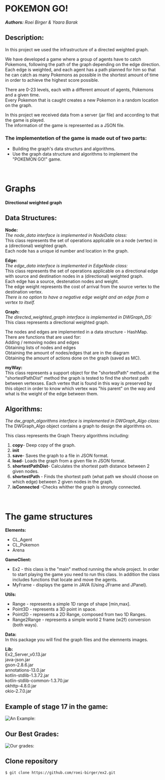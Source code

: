 # POKEMON GO!

***Authors:** Roei Birger & Yaara Barak*

## Description:
In this project we used the infrastructure of a directed weighted graph.<br />

We have developed a game where a group of agents have to catch Pokemons, following the path of the graph depending on the edge direction.<br />
Each edge is weighted, and each agent has a path planned for him so that he can catch as many Pokemons as possible in the shortest amount of time in order to achieve the highest score possible.<br />


There are 0-23 levels, each with a different amount of agents, Pokemons and a given time.<br />
Every Pokemon that is caught creates a new Pokemon in a random location on the graph.<br />

In this project we received data from a server (jar file) and according to that the game is played.<br />
The information of the game is represented as a JSON file.<br />

### The implementetion of the game is made out of two parts:<br />
-  Building the graph's data structurs and algorithms.
-  Use the graph data structure and algorithms to implement the "POKEMON GO!" game. <br />

 <br /> 
 
# Graphs 
#### Directional weighted graph


## Data Structures:

**Node:**<br />
*The node_data interface is implemented in NodeData class:*<br />
This class represents the set of operations applicable on a  node (vertex) in a (directional) weighted graph.<br />
Each node has a unique id number and location in the graph. <br />

**Edge:**<br />
*The edge_data interface is implemented in EdgeNode class:*<br />
This class represents the set of operations applicable on a directional edge with source and destination nodes in a (directional) weighted graph.<br />
Each edge has a source, destenation nodes and weight.<br />
The edge weight represents the cost of arrival from the source vertex to the destination vertex.<br />
*There is no option to have a negative edge weight and an edge from a vertex to itself.*


**Graph:**<br />
*The directed_weighted_graph interface is implemented in DWGraph_DS:*<br />
 This class represents a directional weighted graph.<br />

 The nodes and edges are implemented in a data structure - HashMap.<br />
 There are functions that are used for: <br />
 Adding / removing nodes and edges<br />
 Obtaining lists of nodes and edges<br />
 Obtaining the amount of nodes/edges that are in the diagram <br />
 Obtaining the amount of actions done on the graph (saved as MC).<br />
  
 **myWay:**<br />
  This class represents a support object for the "shortestPath" method,
  at the "shortestPathDist" method the graph is tested to find the shortest
  path between vertexses. Each vertex that is found in this way is preserved
  by this object in order to know which vertex was "his parent"
  on the way and what is the weight of the edge between them.
 
 
 ## Algorithms:
 
 *The dw_graph_algorithms interface is implemented in DWGraph_Algo class:*<br />
 The DWGraph_Algo object contains a graph to design the algorithms on.
 
 This class represents the Graph Theory algorithms including:
 1. **copy**- Deep copy of the graph.<br />
 2. **init** <br />
 3. **save**- Saves the graph to a file in JSON format.<br />
 4. **load**- Loads the graph from a given file in JSON format.<br />
 5. **shortestPathDist**- Calculates the shortest path distance between 2 given nodes. <br />
 6. **shortestPath** - Finds the shortest path (what path we should choose on which edge) between 2 given nodes in the graph. <br />
 7. **isConnected** -Checks whither the graph is strongly connected.<br />
 
 <br /> 
 
# The game structures

**Elements:**<br />
* CL_Agent<br />
* CL_Pokemon<br />
* Arena<br />

**GameClient:**<br />
* Ex2 - this class is the "main" method running the whole project. In order to start playing the game you need to run this class.
 In addition the class includes functions that locate and move the agents.<br />
* MyFrame - displays the game in JAVA (Using JFrame and JPanel).<br />


**Utils:**<br />
* Range - represents a simple 1D range of shape [min,max].
* Point3D - represents a 3D point in space.
* Point2D - represents a 2D Range, composed from two 1D Ranges.
* Range2Range - represents a simple world 2 frame (w2f) conversion (both ways).

**Data:**<br />
In this package you will find the graph files and the elemnents images.<br />

**Lib:**<br />
Ex2_Server_v0.13.jar<br />
java-json.jar<br />
gson-2.8.6.jar<br />
annotations-13.0.jar<br />
kotlin-stdlib-1.3.72.jar<br />
kotlin-stdlib-common-1.3.70.jar<br />
okhttp-4.8.0.jar<br />
okio-2.7.0.jar<br />

## Example of stage 17 in the game:<br />


![An Example:](https://github.com/roei-birger/ex2/blob/master/data/game%20window.png)<br />

## Our Best Grades:<br />

![Our grades:](https://github.com/roei-birger/ex2/blob/master/data/our%20grades.png)


## **Clone repository**

```
$ git clone https://github.com/roei-birger/ex2.git
```



